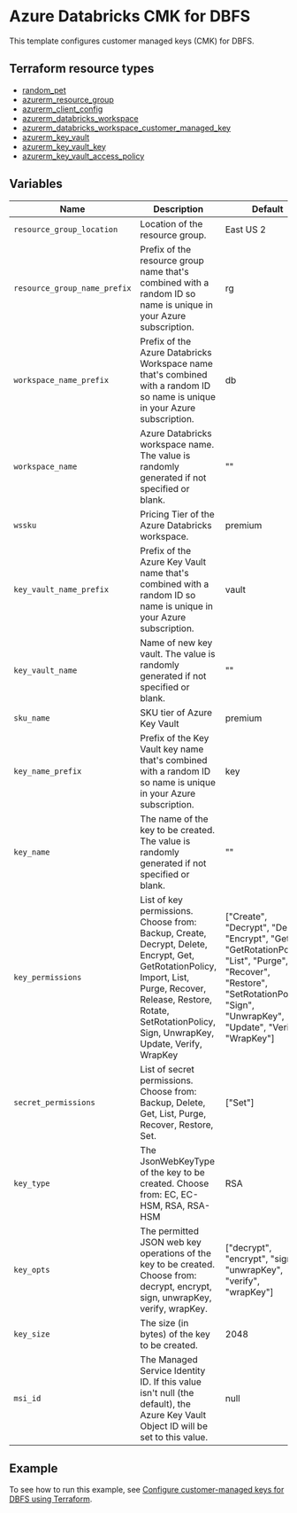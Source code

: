 # Azure Databricks CMK for DBFS

This template configures customer managed keys (CMK) for DBFS.

## Terraform resource types

- [random_pet](https://registry.terraform.io/providers/hashicorp/random/latest/docs/resources/pet)
- [azurerm_resource_group](https://registry.terraform.io/providers/hashicorp/azurerm/latest/docs/resources/resource_group)
- [azurerm_client_config](https://registry.terraform.io/providers/hashicorp/azurerm/latest/docs/data-sources/client_config.html)
- [azurerm_databricks_workspace](https://registry.terraform.io/providers/hashicorp/azurerm/latest/docs/resources/databricks_workspace)
- [azurerm_databricks_workspace_customer_managed_key](https://registry.terraform.io/providers/hashicorp/azurerm/latest/docs/resources/databricks_workspace_customer_managed_key)
- [azurerm_key_vault](https://registry.terraform.io/providers/hashicorp/azurerm/latest/docs/resources/key_vault)
- [azurerm_key_vault_key](https://registry.terraform.io/providers/hashicorp/azurerm/latest/docs/resources/key_vault_key)
- [azurerm_key_vault_access_policy](https://registry.terraform.io/providers/hashicorp/azurerm/latest/docs/resources/key_vault_access_policy)

## Variables

| Name | Description | Default |
|-|-|-|
| `resource_group_location` | Location of the resource group. | East US 2 |
| `resource_group_name_prefix` | Prefix of the resource group name that's combined with a random ID so name is unique in your Azure subscription. | rg |
| `workspace_name_prefix` | Prefix of the Azure Databricks Workspace name that's combined with a random ID so name is unique in your Azure subscription. | db |
| `workspace_name` | Azure Databricks workspace name. The value is randomly generated if not specified or blank. | "" |
| `wssku` | Pricing Tier of the Azure Databricks workspace. | premium |
| `key_vault_name_prefix` | Prefix of the Azure Key Vault name that's combined with a random ID so name is unique in your Azure subscription. | vault |
| `key_vault_name` | Name of new key vault. The value is randomly generated if not specified or blank. | "" |
| `sku_name` | SKU tier of Azure Key Vault | premium |
| `key_name_prefix` | Prefix of the Key Vault key name that's combined with a random ID so name is unique in your Azure subscription. | key |
| `key_name` | The name of the key to be created. The value is randomly generated if not specified or blank. | "" |
| `key_permissions` | List of key permissions. Choose from: Backup, Create, Decrypt, Delete, Encrypt, Get, GetRotationPolicy, Import, List, Purge, Recover, Release, Restore, Rotate, SetRotationPolicy, Sign, UnwrapKey, Update, Verify, WrapKey | ["Create", "Decrypt", "Delete", "Encrypt", "Get", "GetRotationPolicy", "List", "Purge", "Recover", "Restore", "SetRotationPolicy", "Sign", "UnwrapKey", "Update", "Verify", "WrapKey"] |
| `secret_permissions` | List of secret permissions. Choose from: Backup, Delete, Get, List, Purge, Recover, Restore, Set. | ["Set"] |
| `key_type` | The JsonWebKeyType of the key to be created. Choose from: EC, EC-HSM, RSA, RSA-HSM | RSA |
| `key_opts` | The permitted JSON web key operations of the key to be created. Choose from: decrypt, encrypt, sign, unwrapKey, verify, wrapKey. | ["decrypt", "encrypt", "sign", "unwrapKey", "verify", "wrapKey"] |
| `key_size` | The size (in bytes) of the key to be created. | 2048 |
| `msi_id` | The Managed Service Identity ID. If this value isn't null (the default), the Azure Key Vault Object ID will be set to this value. | null |

## Example

To see how to run this example, see [Configure customer-managed keys for DBFS using Terraform](https://learn.microsoft.com/en-us/azure/databricks/security/keys/customer-managed-keys-dbfs/cmk-dbfs-terraform).
